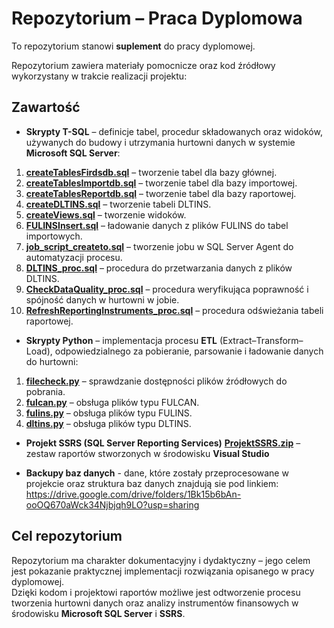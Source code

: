 # Repozytorium – Praca Dyplomowa

To repozytorium stanowi **suplement** do pracy dyplomowej.  

Repozytorium zawiera materiały pomocnicze oraz kod źródłowy wykorzystany w trakcie realizacji projektu:

## Zawartość
- **Skrypty T-SQL** – definicje tabel, procedur składowanych oraz widoków, używanych do budowy i utrzymania hurtowni danych w systemie **Microsoft SQL Server**:
1. [**createTablesFirdsdb.sql**](./createTablesFirdsdb.sql) – tworzenie tabel dla bazy głównej.  
2. [**createTablesImportdb.sql**](./createTablesImportdb.sql) – tworzenie tabel dla bazy importowej.  
3. [**createTablesReportdb.sql**](./createTablesReportdb.sql) – tworzenie tabel dla bazy raportowej.
4. [**createDLTINS.sql**](./createDLTINS.sql) – tworzenie tabeli DLTINS.  
5. [**createViews.sql**](./createViews.sql) – tworzenie widoków.
6. [**FULINSInsert.sql**](./FULINSInsert.sql) – ładowanie danych z plików FULINS do tabel importowych.
7. [**job_script_createto.sql**](./job_script_createTO.sql) – tworzenie jobu w SQL Server Agent do automatyzacji procesu.
8. [**DLTINS_proc.sql**](./DLTINS_proc.sql) – procedura do przetwarzania danych z plików DLTINS.
9. [**CheckDataQuality_proc.sql**](./CheckDataQuality_proc.sql) – procedura weryfikująca poprawność i spójność danych w hurtowni w jobie.   
10. [**RefreshReportingInstruments_proc.sql**](./RefreshReportingInstruments_proc.sql) – procedura odświeżania tabeli raportowej.  

- **Skrypty Python** – implementacja procesu **ETL** (Extract–Transform–Load), odpowiedzialnego za pobieranie, parsowanie i ładowanie danych do hurtowni:
1. [**filecheck.py**](./filecheck.py) – sprawdzanie dostępności plików źródłowych do pobrania.  
2. [**fulcan.py**](./fulcan.py) – obsługa plików typu FULCAN.  
3. [**fulins.py**](./fulins.py) – obsługa plików typu FULINS.  
4. [**dltins.py**](./dltins.py) – obsługa plików typu DLTINS.

- **Projekt SSRS (SQL Server Reporting Services)** [**ProjektSSRS.zip**](./ProjektSSRS.zip) – zestaw raportów stworzonych w środowisku **Visual Studio**

- **Backupy baz danych** - dane, które zostały przeprocesowane w projekcie oraz struktura baz danych znajdują sie pod linkiem: https://drive.google.com/drive/folders/1Bk15b6bAn-ooOQ670aWck34Njbjqh9LO?usp=sharing

## Cel repozytorium
Repozytorium ma charakter dokumentacyjny i dydaktyczny – jego celem jest pokazanie praktycznej implementacji rozwiązania opisanego w pracy dyplomowej.  
Dzięki kodom i projektowi raportów możliwe jest odtworzenie procesu tworzenia hurtowni danych oraz analizy instrumentów finansowych w środowisku **Microsoft SQL Server** i **SSRS**.



